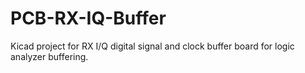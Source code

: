 # PCB-RX-IQ-Buffer
Kicad project for RX I/Q digital signal and clock buffer board for logic analyzer buffering.
